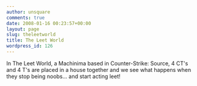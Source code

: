 ```yaml
---
author: unsquare
comments: true
date: 2008-01-16 00:23:57+00:00
layout: page
slug: theleetworld
title: The Leet World
wordpress_id: 126
---
```


In The Leet World, a Machinima based in Counter-Strike: Source, 4 CT's and 4 T's are placed in a house together and we see what happens when they stop being noobs... and start acting leet!
